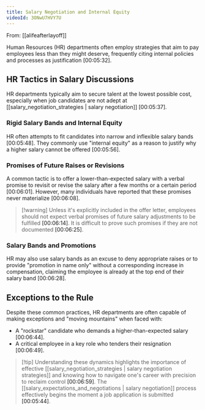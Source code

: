 ```yaml
---
title: Salary Negotiation and Internal Equity
videoId: 3ONwU7HVY7U
---
```


From: [[alifeafterlayoff]] <br/> 

Human Resources (HR) departments often employ strategies that aim to pay employees less than they might deserve, frequently citing internal policies and processes as justification <a class="yt-timestamp" data-t="00:05:32">[00:05:32]</a>.

## HR Tactics in Salary Discussions

HR departments typically aim to secure talent at the lowest possible cost, especially when job candidates are not adept at [[salary_negotiation_strategies | salary negotiation]] <a class="yt-timestamp" data-t="00:05:37">[00:05:37]</a>.

### Rigid Salary Bands and Internal Equity
HR often attempts to fit candidates into narrow and inflexible salary bands <a class="yt-timestamp" data-t="00:05:48">[00:05:48]</a>. They commonly use "internal equity" as a reason to justify why a higher salary cannot be offered <a class="yt-timestamp" data-t="00:05:56">[00:05:56]</a>.

### Promises of Future Raises or Revisions
A common tactic is to offer a lower-than-expected salary with a verbal promise to revisit or revise the salary after a few months or a certain period <a class="yt-timestamp" data-t="00:06:01">[00:06:01]</a>. However, many individuals have reported that these promises never materialize <a class="yt-timestamp" data-t="00:06:08">[00:06:08]</a>.

> [!warning] Unless it's explicitly included in the offer letter, employees should not expect verbal promises of future salary adjustments to be fulfilled <a class="yt-timestamp" data-t="00:06:14">[00:06:14]</a>. It is difficult to prove such promises if they are not documented <a class="yt-timestamp" data-t="00:06:25">[00:06:25]</a>.

### Salary Bands and Promotions
HR may also use salary bands as an excuse to deny appropriate raises or to provide "promotion in name only" without a corresponding increase in compensation, claiming the employee is already at the top end of their salary band <a class="yt-timestamp" data-t="00:06:28">[00:06:28]</a>.

## Exceptions to the Rule
Despite these common practices, HR departments are often capable of making exceptions and "moving mountains" when faced with:
*   A "rockstar" candidate who demands a higher-than-expected salary <a class="yt-timestamp" data-t="00:06:44">[00:06:44]</a>.
*   A critical employee in a key role who tenders their resignation <a class="yt-timestamp" data-t="00:06:49">[00:06:49]</a>.

> [!tip] Understanding these dynamics highlights the importance of effective [[salary_negotiation_strategies | salary negotiation strategies]] and knowing how to navigate one's career with precision to reclaim control <a class="yt-timestamp" data-t="00:06:59">[00:06:59]</a>. The [[salary_expectations_and_negotiations | salary negotiation]] process effectively begins the moment a job application is submitted <a class="yt-timestamp" data-t="00:05:44">[00:05:44]</a>.